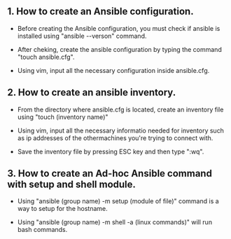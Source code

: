 ## 1. How to create an Ansible configuration.

- Before creating the Ansible configuration, you must check if ansible is installed using "ansible --verson" command.

- After cheking, create the ansible configuration by typing the command "touch ansible.cfg".

- Using vim, input all the necessary configuration inside ansible.cfg.

## 2. How to create an ansible inventory.

- From the directory where ansible.cfg is located, create an inventory file using "touch (inventory name)"

- Using vim, input all the necessary informatio needed for inventory such as ip addresses of the othermachines you're trying to connect with.

- Save the inventory file by pressing ESC key and then type ":wq".

## 3. How to create an Ad-hoc Ansible command with setup and shell module.

- Using "ansible (group name) -m setup (module of file)" command is a way to setup for the hostname.

- Using "ansible (group name) -m shell -a (linux commands)" will run bash commands.
